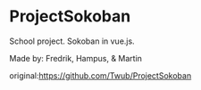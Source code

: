 # ProjectSokoban
School project. Sokoban in vue.js.

Made by: Fredrik, Hampus, & Martin

original:https://github.com/Twub/ProjectSokoban
